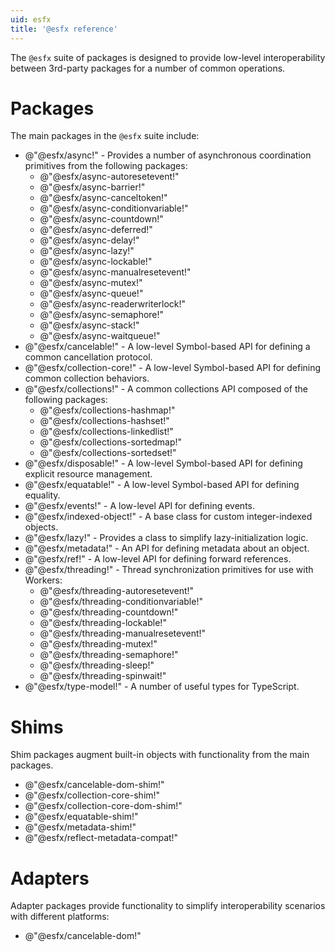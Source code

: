 ```yaml
---
uid: esfx
title: '@esfx reference'
---
```

The `@esfx` suite of packages is designed to provide low-level interoperability between 3rd-party packages for a number of common operations.

# Packages

The main packages in the `@esfx` suite include:

- @"@esfx/async!" - Provides a number of asynchronous coordination primitives from the following packages:
    - @"@esfx/async-autoresetevent!"
    - @"@esfx/async-barrier!"
    - @"@esfx/async-canceltoken!"
    - @"@esfx/async-conditionvariable!"
    - @"@esfx/async-countdown!"
    - @"@esfx/async-deferred!"
    - @"@esfx/async-delay!"
    - @"@esfx/async-lazy!"
    - @"@esfx/async-lockable!"
    - @"@esfx/async-manualresetevent!"
    - @"@esfx/async-mutex!"
    - @"@esfx/async-queue!"
    - @"@esfx/async-readerwriterlock!"
    - @"@esfx/async-semaphore!"
    - @"@esfx/async-stack!"
    - @"@esfx/async-waitqueue!"
- @"@esfx/cancelable!" - A low-level Symbol-based API for defining a common cancellation protocol.
- @"@esfx/collection-core!" - A low-level Symbol-based API for defining common collection behaviors.
- @"@esfx/collections!" - A common collections API composed of the following packages:
    - @"@esfx/collections-hashmap!"
    - @"@esfx/collections-hashset!"
    - @"@esfx/collections-linkedlist!"
    - @"@esfx/collections-sortedmap!"
    - @"@esfx/collections-sortedset!"
- @"@esfx/disposable!" - A low-level Symbol-based API for defining explicit resource management.
- @"@esfx/equatable!" - A low-level Symbol-based API for defining equality.
- @"@esfx/events!" - A low-level API for defining events.
- @"@esfx/indexed-object!" - A base class for custom integer-indexed objects.
- @"@esfx/lazy!" - Provides a class to simplify lazy-initialization logic.
- @"@esfx/metadata!" - An API for defining metadata about an object.
- @"@esfx/ref!" - A low-level API for defining forward references.
- @"@esfx/threading!" - Thread synchronization primitives for use with Workers:
    - @"@esfx/threading-autoresetevent!"
    - @"@esfx/threading-conditionvariable!"
    - @"@esfx/threading-countdown!"
    - @"@esfx/threading-lockable!"
    - @"@esfx/threading-manualresetevent!"
    - @"@esfx/threading-mutex!"
    - @"@esfx/threading-semaphore!"
    - @"@esfx/threading-sleep!"
    - @"@esfx/threading-spinwait!"
- @"@esfx/type-model!" - A number of useful types for TypeScript.

# Shims

Shim packages augment built-in objects with functionality from the main packages.

- @"@esfx/cancelable-dom-shim!"
- @"@esfx/collection-core-shim!"
- @"@esfx/collection-core-dom-shim!"
- @"@esfx/equatable-shim!"
- @"@esfx/metadata-shim!"
- @"@esfx/reflect-metadata-compat!"

# Adapters

Adapter packages provide functionality to simplify interoperability scenarios with different platforms:

- @"@esfx/cancelable-dom!"
